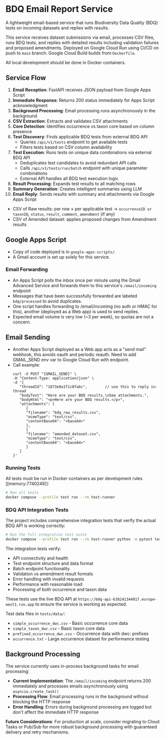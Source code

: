 # BDQ Email Report Service

A lightweight email-based service that runs Biodiversity Data Quality (BDQ) tests on incoming datasets and replies with results.

This service receives dataset submissions via email, processes CSV files, runs BDQ tests, and replies with detailed results including validation failures and proposed amendments. Deployed on Google Cloud Run using CI/CD on push to `main` branch. Google Cloud Build builds from `Dockerfile`.

All local development should be done in Docker containers.

## Service Flow

1. **Email Reception**: FastAPI receives JSON payload from Google Apps Script
2. **Immediate Response**: Returns 200 status immediately for Apps Script acknowledgment
3. **Background Processing**: Email processing runs asynchronously in the background
4. **CSV Extraction**: Extracts and validates CSV attachments
5. **Core Detection**: Identifies occurrence vs taxon core based on column presence
6. **Test Discovery**: Finds applicable BDQ tests from external BDQ API
   - Queries `/api/v1/tests` endpoint to get available tests
   - Filters tests based on CSV column availability
7. **Test Execution**: Runs tests on unique data combinations via external BDQ API
   - Deduplicates test candidates to avoid redundant API calls
   - Calls `/api/v1/tests/run/batch` endpoint with unique parameter combinations
   - External API handles all BDQ test execution logic
8. **Result Processing**: Expands test results to all matching rows
9. **Summary Generation**: Creates intelligent summaries using LLM
10. **Email Reply**: Sends results with summary and attachments via Google Apps Script
   - CSV of Raw results: per row × per applicable test → `occurrenceID or taxonID`, `status`, `result`, `comment`, `amendment` (if any)
   - CSV of Amended dataset: applies proposed changes from Amendment results

## Google Apps Script

   - Copy of code deployed is in `google-apps-scripts/`. 
   - A Gmail account is set up solely for this service.

### Email Forwarding

   - An Apps Script polls the inbox once per minute using the Gmail Advanced Service and forwards them to this service's `/email/incoming` endpoint
   - Messages that have been successfully forwarded are labeled `bdq/processed` to avoid duplicates.
   - One script handles forwarding to /email/incoming (no auth or HMAC for this), another (deployed as a Web app) is used to send replies. 
   - Expected email volume is very low (~3 per week), so quotas are not a concern.

## Email Sending

- Another Apps Script deployed as a Web app acts as a "send mail" webhook, this avoids oauth and periodic reauth. Need to add GMAIL_SEND env var to Google Cloud Run with endpoint.
- Call example: 
   ```
   curl -X POST "{GMAIL_SEND}" \
   -H "Content-Type: application/json" \
   -d '{
      "threadId": "1873e0a1f1c8fabc",        // use this to reply in-thread
      "bodyText": "Here are your BDQ results.\nSee attachments.",
      "bodyHtml": "<p>Here are your BDQ results.</p>",
      "attachments": [
         {
         "filename": "bdq_raw_results.csv",
         "mimeType": "text/csv",
         "contentBase64": "<base64>"
         },
         {
         "filename": "amended_dataset.csv",
         "mimeType": "text/csv",
         "contentBase64": "<base64>"
         }
      ]
   }'
   ```
### Running Tests

All tests must be run in Docker containers as per development rules [[memory:7740249]]:

```bash
# Run all tests
docker compose --profile test run --rm test-runner
```

### BDQ API Integration Tests

The project includes comprehensive integration tests that verify the actual BDQ API is working correctly:

```bash
# Run the full integration test suite
docker compose --profile test run --rm test-runner python -m pytest tests/test_bdq_api_integration.py -v -s
```

The integration tests verify:
- API connectivity and health
- Test endpoint structure and data format
- Batch endpoint functionality
- Validation vs amendment result formats
- Error handling with invalid requests
- Performance with reasonable load
- Processing of both occurrence and taxon data

These tests use the live BDQ API at `https://bdq-api-638241344017.europe-west1.run.app` to ensure the service is working as expected.

Test data files in `tests/data/`:
- `simple_occurrence_dwc.csv` - Basic occurrence core data
- `simple_taxon_dwc.csv` - Basic taxon core data  
- `prefixed_occurrence_dwc.csv` - Occurrence data with dwc: prefixes
- `occurrence.txt` - Large occurrence dataset for performance testing

## Background Processing

The service currently uses in-process background tasks for email processing:

- **Current Implementation**: The `/email/incoming` endpoint returns 200 immediately and processes emails asynchronously using `asyncio.create_task()`
- **Processing Flow**: Email processing runs in the background without blocking the HTTP response
- **Error Handling**: Errors during background processing are logged but don't affect the immediate HTTP response

**Future Considerations**: For production at scale, consider migrating to Cloud Tasks or Pub/Sub for more robust background processing with guaranteed delivery and retry mechanisms.
